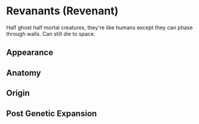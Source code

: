 # Revanants (Revenant)

Half ghost half mortal creatures, they're like humans except they can phase through walls. Can still die to space.

## Appearance

## Anatomy

## Origin

## Post Genetic Expansion
